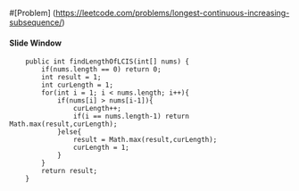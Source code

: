 #[Problem] (https://leetcode.com/problems/longest-continuous-increasing-subsequence/)

#### Slide Window
````
    public int findLengthOfLCIS(int[] nums) {
        if(nums.length == 0) return 0;
        int result = 1;
        int curLength = 1;
        for(int i = 1; i < nums.length; i++){
            if(nums[i] > nums[i-1]){
                curLength++;
                if(i == nums.length-1) return Math.max(result,curLength);
            }else{
                result = Math.max(result,curLength);
                curLength = 1;
            }
        }
        return result;
    }
````
